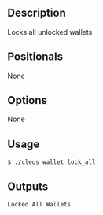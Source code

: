 ## Description
Locks all unlocked wallets


## Positionals
None
## Options
None
## Usage


```shell
$ ./cleos wallet lock_all
```


## Outputs


```shell
Locked All Wallets
```